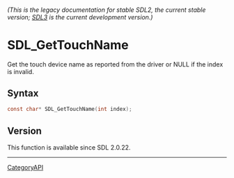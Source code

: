 ###### (This is the legacy documentation for stable SDL2, the current stable version; [SDL3](https://wiki.libsdl.org/SDL3/) is the current development version.)
# SDL_GetTouchName

Get the touch device name as reported from the driver or NULL if the index is invalid.

## Syntax

```c
const char* SDL_GetTouchName(int index);

```

## Version

This function is available since SDL 2.0.22.

----
[CategoryAPI](CategoryAPI)

